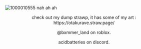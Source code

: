 ![1000010555](https://github.com/user-attachments/assets/ff212ed6-accc-47fa-993c-90837598cfb7)
nah ah ah


<p align="center">
check out my dump strawp, it has some of my art : https://otakurave.straw.page/
</p>

<p align="center">
@bxmmer_land on roblox.‏
</p>
<p align="center">
acidbatteries on discord.
</p>


